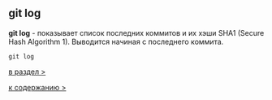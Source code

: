 ## git log

**git log** - показывает список последних коммитов и их хэши SHA1 (Secure Hash Algorithm 1). Выводится начиная с последнего коммита.

`git log`

[в раздел >](cond_rep.md)

[к содержанию >](readme.md)